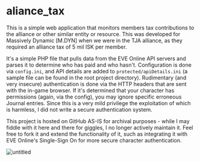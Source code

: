 aliance_tax
===

This is a simple web application that monitors members tax contributions to the alliance or other similar entity or resource. This was developed for Massively Dynamic [M.DYN] when we were in the TJA alliance, as they required an alliance tax of 5 mil ISK per member.

It's a simple PHP file that pulls data from the EVE Online API servers and parses it to determine who has paid and who hasn't. Configuration is done via `config.ini`, and API details are added to `protected/apiDetails.ini` (a sample file can be found in the root project directory). Rudimentary (and very insecure) authentication is done via the HTTP headers that are sent with the in-game browser. If it's determined that your character has permissions (again, via the config), you may ignore specific erroneous Journal entries. Since this is a very mild privilege the exploitation of which is harmless, I did not write a secure authentication system.

This project is hosted on GitHub AS-IS for archival purposes - while I may fiddle with it here and there for giggles, I no longer actively maintain it. Feel free to fork it and extend the functionality of it, such as integrating it with EVE Online's Single-Sign On for more secure character authentication.

![untitled](https://cloud.githubusercontent.com/assets/3904767/8815410/d9b65e46-2fe6-11e5-9aac-641167815554.png)
